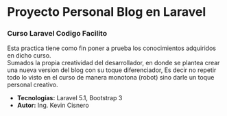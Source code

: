 <h1> Proyecto Personal Blog en Laravel </h1>
<h3> Curso Laravel Codigo Facilito</h3>

Esta practica tiene como fin poner a prueba los conocimientos adquiridos en dicho curso.<br>
Sumados la propia creatividad del desarrollador, en donde se plantea crear una nueva version del blog con su toque diferenciador, Es decir no repetir todo lo visto en el curso de manera monotona (robot) sino darle un toque personal creativo.

<ul>
  <li><b>Tecnologías:</b> Laravel 5.1, Bootstrap 3</li>
  <li><b>Autor:</b> Ing. Kevin Cisnero</li>
</u>

